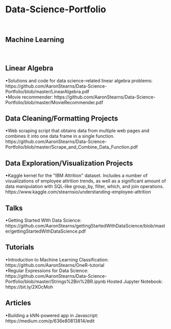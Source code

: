 # Data-Science-Portfolio
<br>
<h2>Machine Learning</h2>

<br>
<h2>Linear Algebra</h2>
•Solutions and code for data science-related linear algebra problems: https://github.com/AaronStearns/Data-Science-Portfolio/blob/master/LinearAlgebra.pdf
<br>
•Movie recommender: https://github.com/AaronStearns/Data-Science-Portfolio/blob/master/MovieRecommender.pdf



<br>
<h2>Data Cleaning/Formatting Projects</h2>
•Web scraping script that obtains data from multiple web pages and combines it into one data frame in a single function.
https://github.com/AaronStearns/Data-Science-Portfolio/blob/master/Scrape_and_Combine_Data_Function.pdf


<br>
<h2>Data Exploration/Visualization Projects</h2>
•Kaggle kernel for the "IBM Attrition" dataset. Includes a number of visualizations of employee attrition trends, as well as a significant amount of data manipulation with SQL-like group_by, filter, which, and join operations. 
https://www.kaggle.com/stearnsio/understanding-employee-attrition


<h2>Talks</h2>
•Getting Started WIth Data Science: https://github.com/AaronStearns/gettingStartedWithDataScience/blob/master/gettingStartedWithDataScience.pdf

<h2>Tutorials</h2>
•Introduction to Machine Learning Classification: https://github.com/AaronStearns/OneR-tutorial
<br>
•Regular Expressions for Data Science: https://github.com/AaronStearns/Data-Science-Portfolio/blob/master/Strings%2Bin%2BR.ipynb Hosted Jupyter Notebook: https://bit.ly/2XOcMoh  

<h2>Articles</h2>
•Building a kNN-powered app in Javascript: https://medium.com/p/636e80813814/edit

